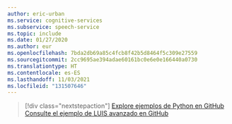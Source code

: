 ```yaml
---
author: eric-urban
ms.service: cognitive-services
ms.subservice: speech-service
ms.topic: include
ms.date: 01/27/2020
ms.author: eur
ms.openlocfilehash: 7bda2db69a85c4fcb8f42b5d8464f5c309e27559
ms.sourcegitcommit: 2cc9695ae394adae60161bc0e6e0e166440a0730
ms.translationtype: HT
ms.contentlocale: es-ES
ms.lasthandoff: 11/03/2021
ms.locfileid: "131507646"
---
```

> [!div class="nextstepaction"]
> [Explore ejemplos de Python en GitHub](https://aka.ms/speech/github-python)
> [Consulte el ejemplo de LUIS avanzado en GitHub](https://github.com/Azure/pizza_luis_bot)
